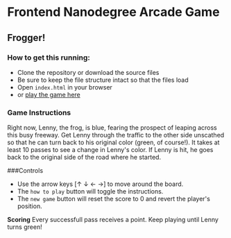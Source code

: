 # Frontend Nanodegree Arcade Game

## Frogger!

### How to get this running:
* Clone the repository or download the source files
* Be sure to keep the file structure intact so that the files load
* Open `index.html` in your browser
* or [play the game here](http://lautomator.github.io/)

### Game Instructions
Right now, Lenny, the frog, is blue, fearing the prospect of leaping across this busy freeway. Get Lenny through the traffic to the other side unscathed so that he can turn back to his original color (green, of course!). It takes at least 10 passes to see a change in Lenny's color. If Lenny is hit, he goes back to the original side of the road where he started.

###Controls
* Use the arrow keys [&uarr; &darr; &larr; &rarr;] to move around the board.
* The `how to play` button will toggle the instructions.
* The `new game` button will reset the score to 0 and revert the player's position.

**Scoring**
Every successfull pass receives a point. Keep playing until Lenny turns green!
